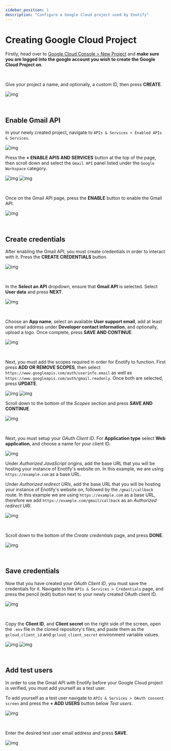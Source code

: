 ```yaml
---
sidebar_position: 1
description: "Configure a Google Cloud project used by Enotify"
---
```


# Creating Google Cloud Project

Firstly, head over to [Google Cloud Console > New Project](https://console.cloud.google.com/projectcreate) and **make sure you are logged into the google account you wish to create the Google Cloud Project on**.


<br />

Give your project a name, and optionally, a custom ID, then press **CREATE**.

![img](creating-project-images/image.png)


<br />


## Enable Gmail API

In your newly created project, navigate to `APIs & Services > Enabled APIs & Services`.

![img](creating-project-images/image-1.png)


Press the **+ ENABLE APIS AND SERVICES** button at the top of the page, then scroll down and select the `Gmail API` panel listed under the `Google Workspace` category.

![img](creating-project-images/image-2.png)
![img](creating-project-images/image-3.png)


<br />

Once on the Gmail API page, press the **ENABLE** button to enable the Gmail API.

![img](creating-project-images/image-4.png)


<br />


## Create credentials

After enabling the Gmail API, you must create credentials in order to interact with it. Press the **CREATE CREDENTIALS** button.

![img](creating-project-images/image-5.png)


<br />

In the **Select an API** dropdown, ensure that **Gmail API** is selected. Select **User data** and press **NEXT**.

![img](creating-project-images/image-6.png)


<br />

Choose an **App name**, select an available **User support email**, add at least one email address under **Developer contact information**, and optionally, upload a logo. Once complete, press **SAVE AND CONTINUE**.

![img](creating-project-images/image-7.png)


<br />

Next, you must add the scopes required in order for Enotify to function. First press **ADD OR REMOVE SCOPES**, then select `https://www.googleapis.com/auth/userinfo.email` as well as `https://www.googleapis.com/auth/gmail.readonly`. Once both are selected, press **UPDATE**.

![img](creating-project-images/image-8.png)
![img](creating-project-images/image-9.png)


Scroll down to the bottom of the *Scopes* section and press **SAVE AND CONTINUE**.

![img](creating-project-images/image-10.png)


<br />

Next, you must setup your *OAuth Client ID*. For **Application type** select **Web application**, and choose a name for your client ID.

![img](creating-project-images/image-11.png)


Under *Authorized JavaScript origins*, add the base URL that you will be hosting your instance of Enotify's website on. In this example, we are using `https://example.com` as a base URL.

Under *Authorized redirect URIs*, add the base URL that you will be hosting your instance of Enotify's website on, followed by the `/gmail/callback` route. In this example we are using `https://example.com` as a base URL, therefore we add `https://example.com/gmail/callback` as an *Authorized redirect URI*.

![img](creating-project-images/image-12.png)


<br />

Scroll down to the bottom of the *Create credentials* page, and press **DONE**.

![img](creating-project-images/image-13.png)


<br />


## Save credentials

Now that you have created your *OAuth Client ID*, you must save the credentials for it. Navigate to the `APIs & Services > Credentials` page, and press the pencil (edit) button next to your newly created OAuth client ID.

![img](creating-project-images/image-14.png)


<br />

Copy the **Client ID**, and **Client secret** on the right side of the screen, open the `.env` file in the cloned repository's files, and paste them as the `gcloud_client_id` and `gcloud_client_secret` environment variable values.

![img](creating-project-images/image-15.png)
![img](creating-project-images/image-16.png)


<br />


## Add test users

In order to use the Gmail API with Enotify before your Google Cloud project is verified, you must add yourself as a test user.

To add yourself as a test user navigate to `APIs & Services > OAuth consent screen` and press the **+ ADD USERS** button below *Test users*.

![img](creating-project-images/image-17.png)


<br />

Enter the desired test user email address and press **SAVE**.

![img](creating-project-images/image-18.png)